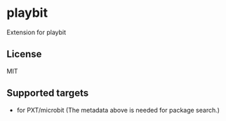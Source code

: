 # playbit

Extension for playbit

## License

MIT

## Supported targets

* for PXT/microbit
(The metadata above is needed for package search.)
